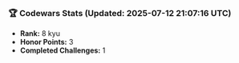 ### 🏆 Codewars Stats (Updated: 2025-07-12 21:07:16 UTC)

- **Rank:** 8 kyu
- **Honor Points:** 3
- **Completed Challenges:** 1
